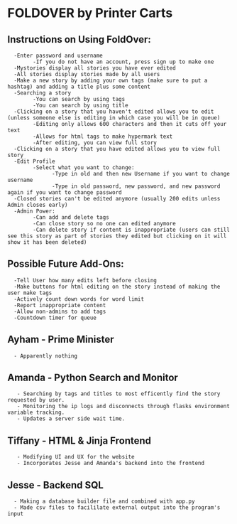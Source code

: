 # FOLDOVER by Printer Carts

## Instructions on Using FoldOver:<br>
      -Enter password and username
            -If you do not have an account, press sign up to make one
      -Mystories display all stories you have ever edited
      -All stories display stories made by all users
      -Make a new story by adding your own tags (make sure to put a hashtag) and adding a title plus some content
      -Searching a story
            -You can search by using tags
            -You can search by using title
      -Clicking on a story that you haven't edited allows you to edit (unless someone else is editing in which case you will be in queue)
            -Editing only allows 600 characters and then it cuts off your text
            -Allows for html tags to make hypermark text
            -After editing, you can view full story
      -Clicking on a story that you have edited allows you to view full story
      -Edit Profile
            -Select what you want to change:
                  -Type in old and then new Username if you want to change username
                  -Type in old password, new password, and new password again if you want to change password
      -Closed stories can't be edited anymore (usually 200 edits unless Admin closes early)
      -Admin Power:
            -Can add and delete tags
            -Can close story so no one can edited anymore
            -Can delete story if content is inappropriate (users can still see this story as part of stories they edited but clicking on it will show it has been deleted)
     
## Possible Future Add-Ons:
      -Tell User how many edits left before closing
      -Make buttons for html editing on the story instead of making the user make tags
      -Actively count down words for word limit
      -Report inappropriate content
      -Allow non-admins to add tags
      -Countdown timer for queue

## Ayham - Prime Minister <br>
      - Apparently nothing 
## Amanda - Python Search and Monitor <br>
       - Searching by tags and titles to most efficently find the story requested by user. 
       - Monitoring the ip logs and disconnects through flasks environment variable tracking.
       - Updates a server side wait time. 
## Tiffany - HTML & Jinja Frontend <br>
       - Modifying UI and UX for the website 
       - Incorporates Jesse and Amanda's backend into the frontend 
## Jesse - Backend SQL <br>
      - Making a database builder file and combined with app.py
      - Made csv files to facililate external output into the program's input

